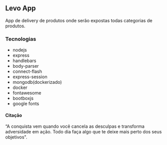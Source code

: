 ## Levo App

App de delivery de produtos onde serão expostas todas categorias de produtos.

### Tecnologias

- nodejs
- express
- handlebars
- body-parser
- connect-flash
- express-session
- mongodb(dockerizado)
- docker
- fontawesome
- bootboxjs
- google fonts

#### Citação

“A conquista vem quando você cancela as desculpas e transforma adversidade em ação. Todo dia faça algo que te deixe mais perto dos seus objetivos".
